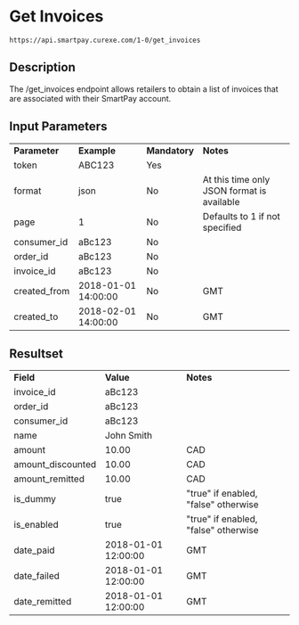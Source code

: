 # Get Invoices

~~~
https://api.smartpay.curexe.com/1-0/get_invoices
~~~

## Description

The /get_invoices endpoint allows retailers to obtain a list of invoices that are associated with their SmartPay account.

## Input Parameters

<table>
  <tr>
    <td><b>Parameter</b></td>
    <td><b>Example</b></td>
    <td><b>Mandatory</b></td>
    <td><b>Notes</b></td>
  </tr>
  <tr>
    <td>token</td>
    <td>ABC123</td>
    <td>Yes</td>
    <td></td>
  </tr>
  <tr>
    <td>format</td>
    <td>json</td>
    <td>No</td>
    <td>At this time only JSON format is available</td>
  </tr>
  <tr>
    <td>page</td>
    <td>1</td>
    <td>No</td>
    <td>Defaults to 1 if not specified</td>
  </tr>
  <tr>
    <td>consumer_id</td>
    <td>aBc123</td>
    <td>No</td>
    <td></td>
  </tr>
  <tr>
    <td>order_id</td>
    <td>aBc123</td>
    <td>No</td>
    <td></td>
  </tr>
  <tr>
    <td>invoice_id</td>
    <td>aBc123</td>
    <td>No</td>
    <td></td>
  </tr>
  <tr>
    <td>created_from</td>
    <td>2018-01-01 14:00:00</td>
    <td>No</td>
    <td>GMT</td>
  </tr>
  <tr>
    <td>created_to</td>
    <td>2018-02-01 14:00:00</td>
    <td>No</td>
    <td>GMT</td>
  </tr>
</table>

## Resultset

<table>
  <tr>
    <td><b>Field</b></td>
    <td><b>Value</b></td>
    <td><b><b>Notes</b></b></td>
  </tr>
  <tr>
    <td>invoice_id</td>
    <td>aBc123</td>
    <td></td>
  </tr>
  <tr>
    <td>order_id</td>
    <td>aBc123</td>
    <td></td>
  </tr>
  <tr>
    <td>consumer_id</td>
    <td>aBc123</td>
    <td></td>
  </tr>
  <tr>
    <td>name</td>
    <td>John Smith</td>
    <td></td>
  </tr>
  <tr>
    <td>amount</td>
    <td>10.00</td>
    <td>CAD</td>
  </tr>
  <tr>
    <td>amount_discounted</td>
    <td>10.00</td>
    <td>CAD</td>
  </tr>
  <tr>
    <td>amount_remitted</td>
    <td>10.00</td>
    <td>CAD</td>
  </tr>
  <tr>
    <td>is_dummy</td>
    <td>true</td>
    <td>"true" if enabled, "false" otherwise</td>
  </tr>
  <tr>
    <td>is_enabled</td>
    <td>true</td>
    <td>"true" if enabled, "false" otherwise</td>
  </tr>
  <tr>
    <td>date_paid</td>
    <td>2018-01-01 12:00:00</td>
    <td>GMT</td>
  </tr>
  <tr>
    <td>date_failed</td>
    <td>2018-01-01 12:00:00</td>
    <td>GMT</td>
  </tr>
  <tr>
    <td>date_remitted</td>
    <td>2018-01-01 12:00:00</td>
    <td>GMT</td>
  </tr>
</table>
